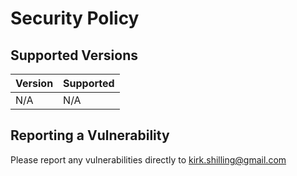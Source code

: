 # Security Policy

## Supported Versions

| Version | Supported          |
| ------- | ------------------ |
| N/A  | N/A |


## Reporting a Vulnerability

Please report any vulnerabilities directly to kirk.shilling@gmail.com
